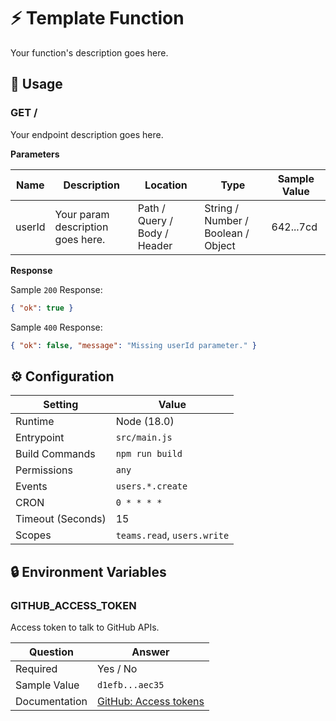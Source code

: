 <!-- Name your function -->

# ⚡ Template Function

<!-- Write short function tagline -->

Your function's description goes here.

## 🧰 Usage

<!-- Copy section for each endpoint -->
<!-- Document endpoint method and url  -->

### GET /

<!-- Describe the endpoint -->

Your endpoint description goes here.

**Parameters**

<!-- Document each expected parameter -->

| Name   | Description                       | Location                     | Type                               | Sample Value |
| ------ | --------------------------------- | ---------------------------- | ---------------------------------- | ------------ |
| userId | Your param description goes here. | Path / Query / Body / Header | String / Number / Boolean / Object | 642...7cd    |

**Response**

<!-- Provide sample body for successful response -->

Sample `200` Response:

```json
{ "ok": true }
```

<!-- If relevant, document error responses -->

Sample `400` Response:

```json
{ "ok": false, "message": "Missing userId parameter." }
```

## ⚙️ Configuration

<!-- Update values and remove irrelevant settings -->

| Setting           | Value                      |
| ----------------- | -------------------------- |
| Runtime           | Node (18.0)                |
| Entrypoint        | `src/main.js`              |
| Build Commands    | `npm run build`            |
| Permissions       | `any`                      |
| Events            | `users.*.create`           |
| CRON              | `0 * * * *`                |
| Timeout (Seconds) | 15                         |
| Scopes            | `teams.read`, `users.write`|

## 🔒 Environment Variables

<!-- Copy section for each variable -->
<!-- Name the variable -->

### GITHUB_ACCESS_TOKEN

<!-- Describe the variable -->

Access token to talk to GitHub APIs.

<!-- Mark if variable is required or not -->
<!-- Provide sample (but invalid) value -->
<!-- Link to docs or remove if irrelevant -->

| Question      | Answer                                                                                      |
| ------------- | ------------------------------------------------------------------------------------------- |
| Required      | Yes / No                                                                                    |
| Sample Value  | `d1efb...aec35`                                                                             |
| Documentation | [GitHub: Access tokens](https://github.com/settings/tokens) |
